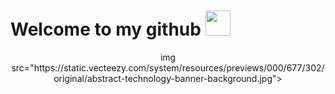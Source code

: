 <h1>Welcome to my github <img src="" width="40"></h1>
<p align="center">img src="https://static.vecteezy.com/system/resources/previews/000/677/302/original/abstract-technology-banner-background.jpg"></p>

